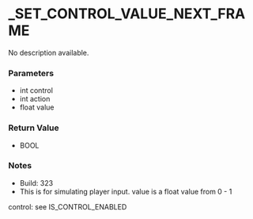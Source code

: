 # _SET_CONTROL_VALUE_NEXT_FRAME

No description available.

### Parameters
* int control
* int action
* float value

### Return Value
* BOOL

### Notes
* Build: 323
* This is for simulating player input.
value is a float value from 0 - 1

control: see IS_CONTROL_ENABLED

